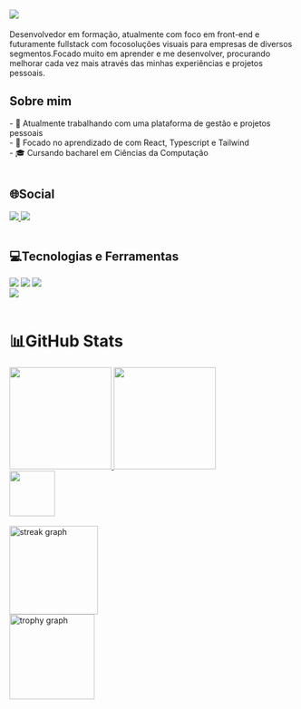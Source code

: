 <h1 align="left">
  <img src="https://readme-typing-svg.herokuapp.com/?font=Righteous&size=35&left=true&Left=true&width=500&height=70&duration=4000&lines=Olá!+👋;+Me+chamo+Vitor+Ramires!;" />
</h1>

<p align="left">Desenvolvedor em formação, atualmente com foco em front-end e futuramente fullstack com focosoluções visuais para empresas de diversos segmentos.Focado muito em aprender e me desenvolver, procurando melhorar cada vez mais através das minhas experiências e projetos pessoais.</p>

## Sobre mim

<div>
 - 🔭 Atualmente trabalhando com uma plataforma de gestão e projetos pessoais
 <br/>
- 🌱 Focado no aprendizado de com React, Typescript e Tailwind
<br/>
- 🎓 Cursando bacharel em Ciências da Computação
 </div>

<br />

## 🌐Social

<div>
  <a href="https://www.linkedin.com/in/vitor-ramires-1a6b051bb" target="_blank">
    <img src="https://img.shields.io/badge/LinkedIn-0077B5?style=for-the-badge&logo=linkedin&logoColor=white" target="_blank" />
  </a>
  <a href=https://vitorramires.netlify.app/ target="_blank">
    <img src="https://img.shields.io/badge/Portfolio-%23000000.svg?style=for-the-badge&logo=firefox&logoColor=#FF7139" target="_blank" />
  </a>
</div>

<br />

## 💻Tecnologias e Ferramentas

<div>
    <img src="https://skillicons.dev/icons?i=react,bootstrap,html,css" />
    <img src="https://skillicons.dev/icons?i=github,figma,git,nodejs" />
    <img src="https://skillicons.dev/icons?i=javascript,typescript,photoshop" /><br>
    <img src="https://skillicons.dev/icons?i=vscode,docker,vue,django,vite,npm," />
</div>

<br />

# 📊GitHub Stats

<a href="https://github.com/VitorRamires">
  <img height="180em" src="https://github-readme-stats.vercel.app/api?username=VitorRamires&show_icons=true&theme=tokyonight&include_all_commits=true&count_private=true"/>
  <img height="180em" src="https://github-readme-stats.vercel.app/api/top-langs/?username=VitorRamires&layout=compact&langs_count=6&theme=tokyonight"/>

<div align="left">
  <img src="https://visitor-badge.laobi.icu/badge?page_id=eduardavieira-dev.eduardavieira-dev&left_color=darkviolet&right_color=orchid" width="80" />
</div>

<br />
<div align="left">
  <img src="https://streak-stats.demolab.com?user=VitorRamires&locale=pt-br&mode=weekly&theme=tokyonight&hide_border=false&border_radius=5&date_format=M%20j%5B,%20Y%5D" height="156" alt="streak graph"  /> <br/>
  <img src="https://github-profile-trophy.vercel.app?username=VitorRamires&theme=tokyonight&column=2&row=1&margin-w=5&margin-h=1&no-frame=false&no-bg=true" height="150" alt="trophy graph"  />
</div>














